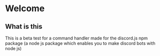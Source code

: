 # Welcome

## What is this

This is a beta test for a command handler made for the discord.js npm package (a node js package which enables you to make discord bots with node js)
